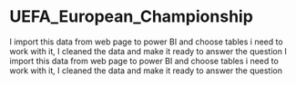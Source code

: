 # UEFA_European_Championship
I import this data from web page to power BI and choose tables i need to work with it, I cleaned the data and make it ready to answer the question I import this data from web page to power BI and choose tables i need to work with it, I cleaned the data and make it ready to answer the question
